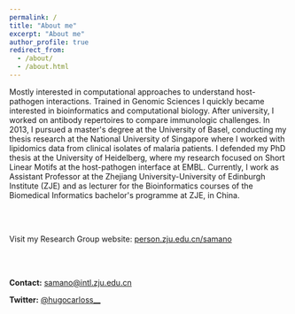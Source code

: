 ```yaml
---
permalink: /
title: "About me"
excerpt: "About me"
author_profile: true
redirect_from: 
  - /about/
  - /about.html
---
```


Mostly interested in computational approaches to understand host-pathogen interactions. Trained in Genomic Sciences I quickly became interested in bioinformatics and computational biology. After university, I worked on antibody repertoires to compare immunologic challenges. In 2013,  I pursued a master's degree at the University of Basel, conducting my thesis research at the National University of Singapore where I worked with lipidomics data from clinical isolates of malaria patients. I defended my PhD thesis at the University of Heidelberg, where my research focused on Short Linear Motifs at the host-pathogen interface at EMBL. Currently, I work as Assistant Professor at the Zhejiang University-University of Edinburgh Institute (ZJE) and as lecturer for the Bioinformatics courses of the Biomedical Informatics bachelor's programme at ZJE, in China.
  
&nbsp;  
&nbsp;  

Visit my Research Group website: [person.zju.edu.cn/samano](https://person.zju.edu.cn/samano)

&nbsp;  
&nbsp;
&nbsp;  

**Contact:** [samano@intl.zju.edu.cn](mailto:samano@intl.zju.edu.cn)
  
**Twitter:** [@hugocarloss__](https://twitter.com/hugocarlos__)
